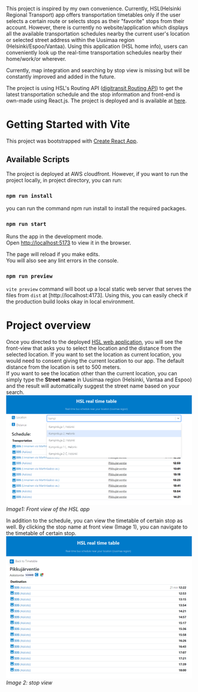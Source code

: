 This project is inspired by my own convenience. Currently, HSL(Helsinki Regional Transport) app offers transportation timetables only if the user selects a certain route or selects stops as their "favorite" stops from their account. However, there is currently no website/application which displays all the available transportation schedules nearby the current user's location or selected street address within the Uusimaa region (Helsinki/Espoo/Vantaa). Using this application (HSL home info), users can conveniently look up the real-time transportation schedules nearby their home/work/or wherever.

Currently, map integration and searching by stop view is missing but will be constantly improved and added in the future.

The project is using HSL's Routing API ([digitransit Routing API](https://digitransit.fi/en/developers/apis/1-routing-api/)) to get the latest transportation schedule and the stop information and front-end is own-made using React.js. The project is deployed and is available at [here](https://d2v9b00naokpu1.cloudfront.net/schedule).


# Getting Started with Vite

This project was bootstrapped with [Create React App](https://github.com/facebook/create-react-app).

## Available Scripts

The project is deployed at AWS cloudfront. However, if you want to run the project locally, in project directory, you can run:

### `npm run install`
you can run the command npm run install to install the required packages.

### `npm run start`

Runs the app in the development mode.\
Open [http://localhost:5173](http://localhost:5173) to view it in the browser.

The page will reload if you make edits.\
You will also see any lint errors in the console.

### `npm run preview`
`vite preview` command will boot up a local static web server that serves the files from `dist` at [http://localhost:4173]. Using this, you can easily check if the production build looks okay in local environment.

# Project overview
Once you directed to the deployed [HSL web application](https://d2v9b00naokpu1.cloudfront.net/schedule), you will see the front-view that asks you to select the location and the distance from the selected location. If you want to set the location as current location, you would need to consent giving the current location to our app. The default distance from the location is set to 500 meters.
\
If you want to see the location other than the current location, you can simply type the **Street name** in Uusimaa region (Helsinki, Vantaa and Espoo) and the result will automatically suggest the street name based on your search.
![Front view of the HSL app](./public/README_images/README_image1.png)*Image1: Front view of the HSL app*

In addition to the schedule, you can view the timetable of certain stop as well. By clicking the stop name at front view (Image 1), you can navigate to the timetable of certain stop. 
![alt text](./public/README_images/README_image2.png)*Image 2: stop view*
